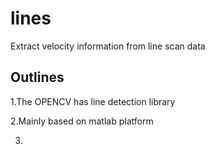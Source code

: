 # lines
Extract velocity information from line scan data

## Outlines

1.The OPENCV has line detection library

2.Mainly based on matlab platform

3.
